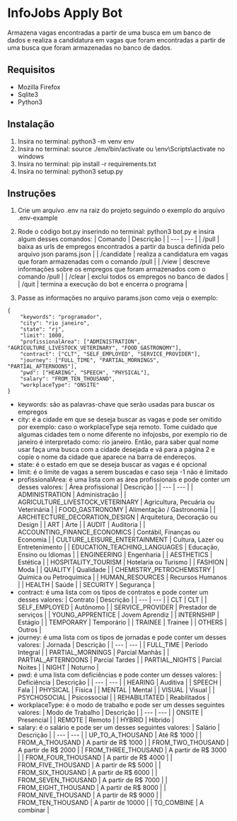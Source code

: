 
# InfoJobs Apply Bot
Armazena vagas encontradas a partir de uma busca em um banco de dados e realiza a candidatura em vagas que foram encontradas
a partir de uma busca que foram armazenadas no banco de dados.

## Requisitos
- Mozilla Firefox
- Sqlite3
- Python3

## Instalação
1. Insira no terminal: python3 -m venv env
2. Insira no terminal: source ./env/bin/activate ou \env\Scripts\activate no windows
3. Insira no terminal: pip install -r requirements.txt
4. Insira no terminal: python3 setup.py

## Instruções
1. Crie um arquivo .env na raiz do projeto seguindo o exemplo do arquivo .env-example
2. Rode o código bot.py inserindo no terminal: python3 bot.py e insira algum desses comandos:
    | Comando | Descrição |
    | --- | --- |
    | /pull | baixa as urls de empregos encontrados a partir da busca definida pelo arquivo json params.json |
    | /candidate | realiza a candidatura em vagas que foram armazenadas com o comando /pull |
    | /view | descreve informações sobre os empregos que foram armazenados com o comando /pull |
    | /clear | exclui todos os empregos no banco de dados |
    | /quit | termina a execução do bot e encerra o programa |

3. Passe as informações no arquivo params.json como veja o exemplo:
```
{
    "keywords": "programador",
    "city": "rio janeiro",
    "state": "rj",
    "limit": 1000,
    "profissionalArea": ["ADMINISTRATION", "AGRICULTURE_LIVESTOCK_VETERINARY", "FOOD_GASTRONOMY"],
    "contract": ["CLT", "SELF_EMPLOYED", "SERVICE_PROVIDER"],
    "journey": ["FULL_TIME", "PARTIAL_MORNINGS", "PARTIAL_AFTERNOONS"],
    "pwd": ["HEARING", "SPEECH", "PHYSICAL"],
    "salary": "FROM_TEN_THOUSAND",
    "workplaceType": "ONSITE"
}
```
- keywords: são as palavras-chave que serão usadas para buscar os empregos
- city: é a cidade em que se deseja buscar as vagas e pode ser omitido por exemplo: caso o workplaceType seja remoto. Tome cuidado que algumas cidades tem o nome diferente no infojosbs, por exemplo rio de janeiro é interpretado como: rio janeiro. Então, para saber qual nome usar faça uma busca com a cidade desejada e vá para a página 2 e copie o nome da cidade que aparece na barra de endereços.
- state: é o estado em que se deseja buscar as vagas e é opcional
- limit: é o limite de vagas a serem buscadas e caso seja -1 não é limitado
- profissionalArea: é uma lista com as área profissionais e pode conter um desses valores:
    | Área profissional | Descrição |
    | --- | --- |
    | ADMINISTRATION | Administração |
    | AGRICULTURE_LIVESTOCK_VETERINARY |  Agricultura, Pecuária ou Veterinária |
    | FOOD_GASTRONOMY | Alimentação / Gastronomia |
    | ARCHITECTURE_DECORATION_DESIGN | Arquitetura, Decoração ou Design |
    | ART | Arte |
    | AUDIT | Auditoria |
    | ACCOUNTING_FINANCE_ECONOMICS | Contábil, Finanças ou Economia |
    | CULTURE_LEISURE_ENTERTAINMENT | Cultura, Lazer ou Entretenimento |
    | EDUCATION_TEACHING_LANGUAGES | Educação, Ensino ou Idiomas |
    | ENGINEERING | Engenharia |
    | AESTHETICS | Estética |
    | HOSPITALITY_TOURISM | Hotelaria ou Turismo |
    | FASHION | Moda |
    | QUALITY | Qualidade |
    | CHEMISTRY_PETROCHEMISTRY | Química ou Petroquímica |
    | HUMAN_RESOURCES | Recursos Humanos |
    | HEALTH | Saúde |
    | SECURITY | Segurança |
- contract: é uma lista com os tipos de contratos e pode conter um desses valores:
    | Contrato | Descrição |
    | --- | --- |
    | CLT | CLT |
    | SELF_EMPLOYED | Autônomo |
    | SERVICE_PROVIDER | Prestador de serviços |
    | YOUNG_APPRENTICE | Jovem Aprendiz |
    | INTERNSHIP | Estágio |
    | TEMPORARY | Temporário |
    | TRAINEE | Trainee |
    | OTHERS | Outros |
- journey: é uma lista com os tipos de jornadas e pode conter um desses valores:
    | Jornada | Descrição |
    | --- | --- |
    | FULL_TIME | Período Integral |
    | PARTIAL_MORNINGS | Parcial Manhãs |
    | PARTIAL_AFTERNOONS | Parcial Tardes |
    | PARTIAL_NIGHTS | Parcial Noites |
    | NIGHT | Noturno |
- pwd: é uma lista com deficiências e pode conter um desses valores:
    | Deficiência | Descrição |
    | --- | --- |
    | HEARING | Auditiva |
    | SPEECH | Fala |
    | PHYSICAL | Física |
    | MENTAL | Mental |
    | VISUAL | Visual |
    | PSYCHOSOCIAL | Psicossocial |
    | REHABILITATED | Reabilitados |
- workplaceType: é o modo de trabalho e pode ser um desses seguintes valores:
    | Modo de Trabalho | Descrição |
    | --- | --- |
    | ONSITE | Presencial |
    | REMOTE | Remoto |
    | HYBRID | Híbrido |
- salary: é o salário e pode ser um desses seguintes valores:
    | Salário | Descrição |
    | --- | --- |
    | UP_TO_A_THOUSAND | Até R$ 1000 |
    | FROM_A_THOUSAND | A partir de R$ 1000 |
    | FROM_TWO_THOUSAND | A partir de R$ 2000 |
    | FROM_THREE_THOUSAND | A partir de R$ 3000 |
    | FROM_FOUR_THOUSAND | A partir de R$ 4000 |
    | FROM_FIVE_THOUSAND | A partir de R$ 5000 |
    | FROM_SIX_THOUSAND | A partir de R$ 6000 |
    | FROM_SEVEN_THOUSAND | A partir de R$ 7000 |
    | FROM_EIGHT_THOUSAND | A partir de R$ 8000 |
    | FROM_NIVE_THOUSAND | A partir de R$ 9000 |
    | FROM_TEN_THOUSAND | A partir de 10000 |
    | TO_COMBINE | A combinar |
